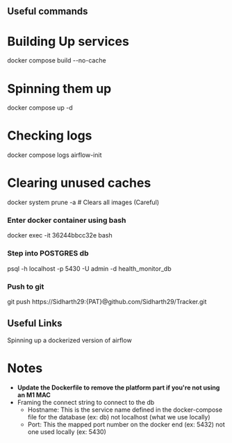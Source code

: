 ## Useful commands

# Building Up services
docker compose build --no-cache

# Spinning them up
docker compose up -d

# Checking logs
docker compose logs airflow-init

# Clearing unused caches
docker system prune -a # Clears all images (Careful)


### Enter docker container using bash
docker exec -it 36244bbcc32e bash


### Step into POSTGRES db
psql -h localhost -p 5430 -U admin -d health_monitor_db


### Push to git

git push https://Sidharth29:{PAT}@github.com/Sidharth29/Tracker.git

## Useful Links

Spinning up a dockerized version of airflow


# Notes
- **Update the Dockerfile to remove the platform part if you're not using an M1 MAC** 
- Framing the connect string to connect to the db
    - Hostname: This is the service name defined in the docker-compose file for the database (ex: db) not localhost (what we use locally)
    - Port: This the mapped port number on the docker end (ex: 5432) not one used locally (ex: 5430)  

